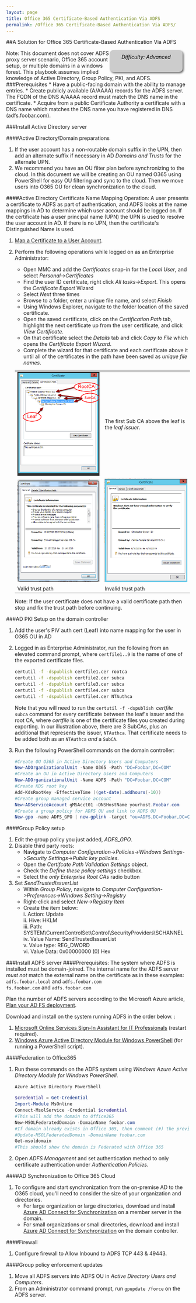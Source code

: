 ```yaml
---
layout: page
title: Office 365 Certificate-Based Authentication Via ADFS
permalink: /Office 365 Certificate-Based Authentication Via ADFS/
---
```

##A Solution for Office 365 Certificate-Based Authentication Via ADFS
<!--- The code below creates a difficulty identifier on the page, which can either 
be Beginner, Moderate, or Advanced depending on the technical knowledge required to 
complete the procedure. The example below includes text that mark the document as 
'Advanced', this string can be changed as needed.-->
<div style="float:right; padding:10px; margin-right:20px; border-radius:10px; width:180px; 
height:40px; box-shadow:3px 3px 5px 0px; text-align:center; background-color:#CCC; color:#666666">
<div style="color:#000000">
<em>Difficulty: Advanced</em>
</div>
</div>
Note: This document does not cover ADFS proxy server scenario, Office 365 account setup, or multiple domains in a windows forest.  This playbook assumes implied knowledge of Active Directory, Group Policy, PKI, and ADFS.
###Prerequisites
* Have a public-facing domain with the ability to manage entries.  
* Create publicly available (A/AAAA) records for the ADFS server. The FQDN of the DNS A/AAAA record must match the DNS name in the certificate.
* Acquire from a public Certificate Authority a certificate with a DNS name which matches the DNS name you have registered in DNS (adfs.foobar.com).  

###Install Active Directory server

####Active Directory/Domain preparations
1. If the user account has a non-routable domain suffix in the UPN, then add an alternate suffix if necessary in AD _Domains and Trusts_ for the alternate UPN.  
1. We recommend you have an OU filter plan before synchronizing to the cloud. In this document we will be creating an OU named O365 using PowerShell for easy OU filtering and sync to the cloud. Then we move users into O365 OU for clean synchronization to the cloud.  

####Active Directory Certificate Name Mapping Operation:
A user presents a certificate to ADFS as part of authentication, and ADFS looks at the name mappings in AD to determine which user account should be logged on. If the certificate has a user principal name (UPN) the UPN is used to resolve the user account in AD. If there is no UPN, then the certificate's Distinguished Name is used.  

1. [Map a Certificate to a User Account](https://technet.microsoft.com/en-us/library/cc754866\(v=ws.11\).aspx).  

1. Perform the following operations while logged on as an Enterprise Administrator:  
    * Open MMC and add the _Certificates_ snap-in for the _Local User_, and select _Personal->Certificates_  
    * Find the user ID certificate, right click _All tasks->Export_. This opens the _Certificate Export_ Wizard  
    * Select _Next_ three times  
    * Browse to a folder, enter a unique file name, and select _Finish_  
    * Using Windows Explorer, navigate to the folder location of the saved certificate.  
    * Open the saved certificate, click on the _Certification Path_ tab, highlight the next certificate up from the user certificate, and click _View Certificate_.  
    * On that certificate select the _Details_ tab and click _Copy to File_ which opens the _Certificate Export Wizard_.  
    * Complete the wizard for that certificate and each certificate above it until all of the certificates in the path have been saved as _unique file names_.  

    | | |
    |---|---|
    |![Example of discovered trust path](../img/trustpathexample.png)|The first Sub CA above the leaf is the _leaf issuer_.|
    |![valid certificate path](../img/valideecert.png)|![Invalid certificate path](../img/invalideecert.png)|
    |Valid trust path|Invalid trust path|
    
    Note: If the user certificate does not have a valid certificate path then stop and fix the trust path before continuing. 

###AD PKI Setup on the domain controller
1. Add the user's PIV auth cert (Leaf) into name mapping for the user in O365 OU in AD

1. Logged in as Enterprise Administrator, run the following from an elevated command 
prompt, where `certfile1..9` is the name of one of the exported certificate files.  
    ```bat
    certutil -f -dspublish certfile1.cer rootca  
    certutil -f -dspublish certfile2.cer subca
    certutil -f -dspublish certfile3.cer subca
    certutil -f -dspublish certfile4.cer subca
    certutil -f -dspublish certfile4.cer NTAuthca  
    ```
    Note that you will need to run the `certutil -f -dspublish `_certfile_ ` subca` command 
    for every certificate between the leaf's issuer and the root CA, where _certfile_ is 
    one of the certificate files you created during exporting.  In our illustration above, 
    there are 3 SubCAs, plus an additional that represents the issuer, `NTAuthca`. That 
    certificate needs to be added both as an `NTAuthca` _and_ a `SubCA`.

1. Run the following PowerShell commands on the domain controller: 

    ```powershell
    #Create OU O365 in Active Directory Users and Computers
    New-ADOrganizationalUnit -Name O365 -Path "DC=Foobar,DC=COM"
    #Create an OU in Active Directory Users and Computers
    New-ADOrganizationalUnit -Name ADFS -Path "DC=Foobar,DC=COM"
    #Create KDS root key
    Add-KdsRootKey -EffectiveTime ((get-date).addhours(-10))
    #Create group managed service account
    New-ADServiceAccount gMSAcct01 -DNSHostName yourhost.Foobar.com
    #Create a group policy for ADFS OU and link to ADFS OU
    New-gpo -name ADFS_GPO | new-gplink -target "ou=ADFS,DC=Foobar,DC=COM"  
    ```  

####Group Policy setup
1. Edit the group policy you just added, _ADFS_GPO_.
1. Disable third party roots:  
    * Navigate to _Computer Configuration_->_Policies_->_Windows Settings_->_Security Settings_->_Public key policies_.  
    * Open the _Certifcate Path Validation Settings_ object.  
    * Check the _Define these policy settings_ checkbox.  
    * Select the _only Enterprise Root CAs_ radio button
1. Set _SendTrustedIssuerList_  
    * Within _Group Policy_, navigate to _Computer Configuration->Preferences->Windows Setting->Registry_  
    * Right-click and select _New->Registry Item_  
    * Create the item below:  
       i. Action:     Update  
      ii. Hive:       HKLM  
     iii. Path:       SYSTEM\CurrentControlSet\Control\SecurityProviders\SCHANNEL  
      iv. Value Name: SendTrustedIssuerList  
       v. Value type: REG_DWORD  
      vi. Value Data: 0x00000000 (0) Hex  
      
###Install ADFS server
####Prerequisites:
The system where ADFS is installed must be domain-joined.
The internal name for the ADFS server _must not_ match the external name on the 
certificate as in these examples:  
    `adfs.foobar.local` and `adfs.foobar.com`  
    `fs.foobar.com` and `adfs.foobar.com`  

Plan the number of ADFS servers according to the Microsoft Azure article, 
[Plan your AD FS deployment](https://msdn.microsoft.com/en-us/library/azure/dn151324.aspx).  
 
Download and install on the system running ADFS in the order below. :  

1. [Microsoft Online Services Sign-In Assistant for IT Professionals](https://www.microsoft.com/en-us/download/details.aspx?id=41950) (restart required).  
1. [Windows Azure Active Directory Module for Windows PowerShell](http://go.microsoft.com/fwlink/p/?linkid=236297) (for running a PowerShell script).

####Federation to Office365
1. Run these commands on the ADFS system using _Windows Azure Active Directory 
Module for Windows PowerShell_.  
    ```dos
    Azure Active Directory PowerShell  
    ```

    ```powershell
    $credential = Get-Credential  
    Import-Module MsOnline  
    Connect-MsolService -Credential $credential  
    #This will add the domain to Office365
    New-MSOLFederatedDomain -DomainName foobar.com  
    #If domain already exists in Office 365, then comment (#) the previous line and uncomment the following:
    #Update-MSOLFederatedDomain -DomainName foobar.com
    Get-msoldomain
    #This should show the domain is Federated with Office 365
    ```
1. Open _ADFS Management_ and set authentication method to only certificate 
authentication under _Authentication Policies_.  

####AD Synchronization to Office 365 Cloud
1. To configure and start synchronization from the on-premise AD to the O365 cloud, 
you'll need to consider the size of your organization and directories.
    * For large organization or large directories, download and install 
    [Azure AD Connect for Synchronization](http://go.microsoft.com/fwlink/?LinkId=615771) on a member server in the domain.   
    * For small organizations or small directories, download and install 
    [Azure AD Connect for Synchronization](http://go.microsoft.com/fwlink/?LinkId=615771) on the domain controller.  

####Firewall
1. Configure firewall to Allow Inbound to ADFS TCP 443 & 49443.  

####Group policy enforcement updates
1. Move all ADFS servers into ADFS OU in _Active Directory Users and Computers_.  
1. From an Administrator command prompt, run `gpupdate /force` on the ADFS server.